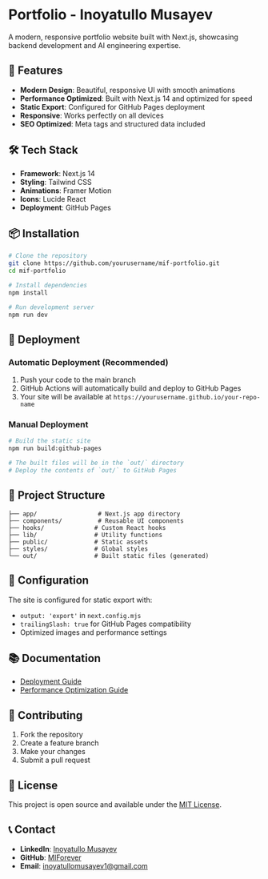 # Portfolio - Inoyatullo Musayev

A modern, responsive portfolio website built with Next.js, showcasing backend development and AI engineering expertise.

## 🚀 Features

- **Modern Design**: Beautiful, responsive UI with smooth animations
- **Performance Optimized**: Built with Next.js 14 and optimized for speed
- **Static Export**: Configured for GitHub Pages deployment
- **Responsive**: Works perfectly on all devices
- **SEO Optimized**: Meta tags and structured data included

## 🛠️ Tech Stack

- **Framework**: Next.js 14
- **Styling**: Tailwind CSS
- **Animations**: Framer Motion
- **Icons**: Lucide React
- **Deployment**: GitHub Pages
    
## 📦 Installation

```bash
# Clone the repository
git clone https://github.com/yourusername/mif-portfolio.git
cd mif-portfolio

# Install dependencies
npm install

# Run development server
npm run dev
```

## 🚀 Deployment

### Automatic Deployment (Recommended)

1. Push your code to the main branch
2. GitHub Actions will automatically build and deploy to GitHub Pages
3. Your site will be available at `https://yourusername.github.io/your-repo-name`

### Manual Deployment

```bash
# Build the static site
npm run build:github-pages

# The built files will be in the `out/` directory
# Deploy the contents of `out/` to GitHub Pages
```

## 📁 Project Structure

```
├── app/                 # Next.js app directory
├── components/          # Reusable UI components
├── hooks/              # Custom React hooks
├── lib/                # Utility functions
├── public/             # Static assets
├── styles/             # Global styles
└── out/                # Built static files (generated)
```

## 🔧 Configuration

The site is configured for static export with:
- `output: 'export'` in `next.config.mjs`
- `trailingSlash: true` for GitHub Pages compatibility
- Optimized images and performance settings

## 📚 Documentation

- [Deployment Guide](./DEPLOYMENT.md)
- [Performance Optimization Guide](./PERFORMANCE_OPTIMIZATION_GUIDE.md)

## 🤝 Contributing

1. Fork the repository
2. Create a feature branch
3. Make your changes
4. Submit a pull request

## 📄 License

This project is open source and available under the [MIT License](LICENSE).

## 📞 Contact

- **LinkedIn**: [Inoyatullo Musayev](https://www.linkedin.com/in/inoyatullo-musayev/)
- **GitHub**: [MIForever](https://github.com/MIForever)
- **Email**: inoyatullomusayev1@gmail.com
